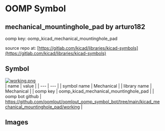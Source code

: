 # OOMP Symbol  
## mechanical_mountinghole_pad  by arturo182  
  
oomp key: oomp_kicad_mechanical_mountinghole_pad  
  
source repo at: [https://gitlab.com/kicad/libraries/kicad-symbols](https://gitlab.com/kicad/libraries/kicad-symbols)  
## Symbol  
  
[![working.png](working_600.png)](working.png)  
| name | value | 
| --- | --- | 
| symbol name | Mechanical | 
| library name | Mechanical | 
| oomp key | oomp_kicad_mechanical_mountinghole_pad | 
| oomp bot github | https://github.com/oomlout/oomlout_oomp_symbol_bot/tree/main/kicad_mechanical_mountinghole_pad/working | 
## Images  
